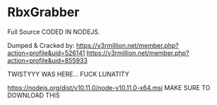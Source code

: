 # RbxGrabber
Full Source
CODED IN NODEJS.

Dumped & Cracked by:
https://v3rmillion.net/member.php?action=profile&uid=526141
https://v3rmillion.net/member.php?action=profile&uid=855933


TWISTYYY WAS HERE... FUCK LUNATITY

https://nodejs.org/dist/v10.11.0/node-v10.11.0-x64.msi MAKE SURE TO DOWNLOAD THIS